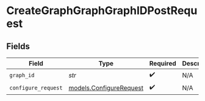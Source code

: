 # CreateGraphGraphGraphIDPostRequest


## Fields

| Field                                                    | Type                                                     | Required                                                 | Description                                              |
| -------------------------------------------------------- | -------------------------------------------------------- | -------------------------------------------------------- | -------------------------------------------------------- |
| `graph_id`                                               | *str*                                                    | :heavy_check_mark:                                       | N/A                                                      |
| `configure_request`                                      | [models.ConfigureRequest](../models/configurerequest.md) | :heavy_check_mark:                                       | N/A                                                      |